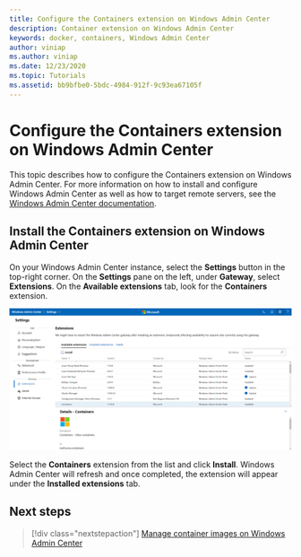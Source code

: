 ```yaml
---
title: Configure the Containers extension on Windows Admin Center
description: Container extension on Windows Admin Center
keywords: docker, containers, Windows Admin Center
author: viniap
ms.author: viniap
ms.date: 12/23/2020
ms.topic: Tutorials
ms.assetid: bb9bfbe0-5bdc-4984-912f-9c93ea67105f
---
```

# Configure the Containers extension on Windows Admin Center

This topic describes how to configure the Containers extension on Windows Admin Center. For more information on how to install and configure Windows Admin Center as well as how to target remote servers, see the [Windows Admin Center documentation](http://aka.ms/wacdocs).

## Install the Containers extension on Windows Admin Center

On your Windows Admin Center instance, select the **Settings** button in the top-right corner. On the **Settings** pane on the left, under **Gateway**, select **Extensions**.
On the **Available extensions** tab, look for the **Containers** extension.

![WAC-Extension](./media/WAC-Extension.png)

Select the **Containers** extension from the list and click **Install**. Windows Admin Center will refresh and once completed, the extension will appear under the **Installed extensions** tab.

## Next steps

> [!div class="nextstepaction"]
> [Manage container images on Windows Admin Center](./wac-manage.md)